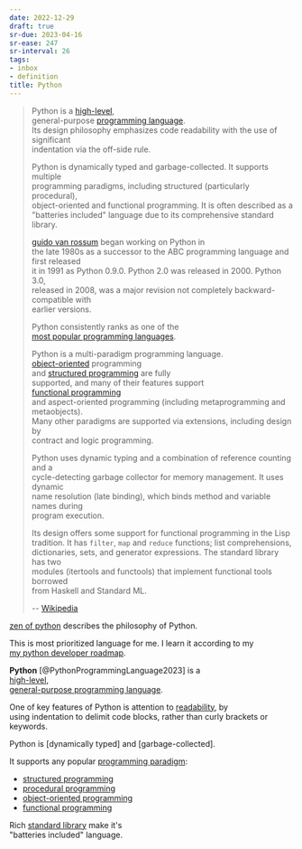```yaml
---
date: 2022-12-29
draft: true
sr-due: 2023-04-16
sr-ease: 247
sr-interval: 26
tags:
- inbox
- definition
title: Python
---
```

   
> Python is a [high-level](./high-level%20programming%20language.md),   
> general-purpose [programming language](./programming%20language.md).   
> Its design philosophy emphasizes code readability with the use of significant   
> indentation via the off-side rule.   
>   
> Python is dynamically typed and garbage-collected. It supports multiple   
> programming paradigms, including structured (particularly procedural),   
> object-oriented and functional programming. It is often described as a   
> "batteries included" language due to its comprehensive standard library.   
>   
> [guido van rossum](./guido%20van%20rossum.md) began working on Python in   
> the late 1980s as a successor to the ABC programming language and first released   
> it in 1991 as Python 0.9.0. Python 2.0 was released in 2000. Python 3.0,   
> released in 2008, was a major revision not completely backward-compatible with   
> earlier versions.   
>   
> Python consistently ranks as one of the   
> [most popular programming languages](https://www.tiobe.com/tiobe-index/).   
>   
> Python is a multi-paradigm programming language.   
> [object-oriented](./object-oriented%20programming.md) programming   
> and [structured programming](./structured%20programming.md) are fully   
> supported, and many of their features support   
> [functional programming ](./functional%20programming.md)   
> and aspect-oriented programming (including metaprogramming and metaobjects).   
> Many other paradigms are supported via extensions, including design by   
> contract and logic programming.   
>   
> Python uses dynamic typing and a combination of reference counting and a   
> cycle-detecting garbage collector for memory management. It uses dynamic   
> name resolution (late binding), which binds method and variable names during   
> program execution.   
>   
> Its design offers some support for functional programming in the Lisp   
> tradition. It has `filter`, `map` and `reduce` functions; list comprehensions,   
> dictionaries, sets, and generator expressions. The standard library has two   
> modules (itertools and functools) that implement functional tools borrowed   
> from Haskell and Standard ML.   
>   
> -- [Wikipedia](https://en.wikipedia.org/wiki/Python_\(programming_language\))   
   
[zen of python](./zen%20of%20python.md) describes the philosophy of Python.   
   
This is most prioritized language for me. I learn it according to my   
[my python developer roadmap](./my%20python%20developer%20roadmap.md).   
   
**Python** [@PythonProgrammingLanguage2023] is a   
[high-level](./high-level%20programming%20language.md),   
[general-purpose programming language](./general-purpose%20programming%20language.md).   
   
One of key features of Python is attention to [readability](./readability.md), by   
using indentation to delimit code blocks, rather than curly brackets or   
keywords.   
   
Python is [dynamically typed] and [garbage-collected].   
   
It supports any popular [programming paradigm](./programming%20paradigm.md):   
   
   
- [structured programming](./structured%20programming.md)   
- [procedural programming](./procedural%20programming.md)   
- [object-oriented programming](./object-oriented%20programming.md)   
- [functional programming](./functional%20programming.md)   
   
Rich [standard library](./the%20python%20standard%20library.md) make it's   
"batteries included" language.
